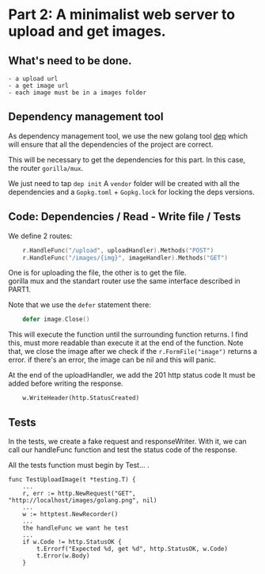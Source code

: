 # Part 2: A minimalist web server to upload and get images.

## What's need to be done.

    - a upload url
    - a get image url
    - each image must be in a images folder

## Dependency management tool

As dependency management tool, we use the new
golang tool [dep](https://github.com/golang/dep) which will ensure that all the dependencies 
of the project are correct.

This will be necessary to get the dependencies for this part.
In this case, the router `gorilla/mux`.

We just need to tap `dep init`
A `vendor` folder will be created with all the dependencies and 
a `Gopkg.toml` + `Gopkg.lock` for locking the deps versions.

## Code: Dependencies / Read - Write file / Tests

We define 2 routes:

```go
	r.HandleFunc("/upload", uploadHandler).Methods("POST")
	r.HandleFunc("/images/{img}", imageHandler).Methods("GET")
```

One is for uploading the file, the other is to get the file.  
gorilla mux and the standart router use the same interface 
described in PART1.

Note that we use the `defer` statement there:

```go
	defer image.Close()
```
This will execute the function until the surrounding function returns.
I find this, must more readable than execute it at the end of the function.
Note that, we close the image after we check if the `r.FormFile("image")` returns
a error. if there's an error, the image can be nil and this will panic.

At the end of the uploadHandler, we add the 201 http status code
It must be added before writing the response.

```
    w.WriteHeader(http.StatusCreated)
```

## Tests

In the tests, we create a fake request and responseWriter.
With it, we can call our handleFunc function and test the status code of the 
response.

All the tests function must begin by Test... .

```
func TestUploadImage(t *testing.T) {
    ...
    r, err := http.NewRequest("GET", "http://localhost/images/golang.png", nil)
    ... 
    w := httptest.NewRecorder()
    ...
    the handleFunc we want he test
    ...
    if w.Code != http.StatusOK {
		t.Errorf("Expected %d, get %d", http.StatusOK, w.Code)
		t.Error(w.Body)
	}
```
